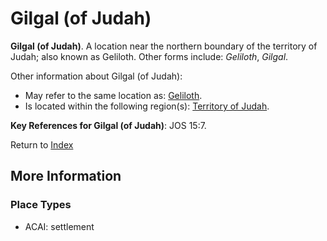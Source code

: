 # Gilgal (of Judah)
**Gilgal (of Judah)**. 
A location near the northern boundary of the territory of Judah; also known as Geliloth. 
Other forms include: 
*Geliloth*, *Gilgal*. 




Other information about Gilgal (of Judah):


* May refer to the same location as: 
[Geliloth](Geliloth.md). 
* Is located within the following region(s): 
[Territory of Judah](TerritoryOfJudah.md). 




**Key References for Gilgal (of Judah)**: 
JOS 15:7. 






Return to [Index](00-Index.md)

## More Information

### Place Types

* ACAI: settlement





